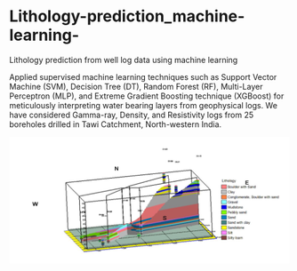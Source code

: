 # Lithology-prediction_machine-learning-
Lithology prediction from well log data using machine learning 

Applied supervised machine learning techniques such as Support Vector Machine (SVM), Decision Tree (DT), Random Forest (RF), Multi-Layer Perceptron (MLP), and Extreme Gradient Boosting technique (XGBoost) for meticulously interpreting water bearing layers from geophysical logs. 
We have considered Gamma-ray, Density, and Resistivity logs from 25 boreholes drilled in Tawi Catchment, North-western India.



[![banner](https://github.com/Sagar1ka/Lithology-prediction_machine-learning-/blob/main/fence_litho.JPG)](https://Sagar1ka.github.io/)

